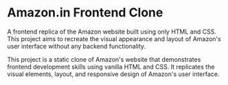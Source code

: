 # Amazon.in Frontend Clone

A frontend replica of the Amazon website built using only HTML and CSS. This project aims to recreate the visual appearance and layout of Amazon's user interface without any backend functionality.


This project is a static clone of Amazon's website that demonstrates frontend development skills using vanilla HTML and CSS. It replicates the visual elements, layout, and responsive design of Amazon's user interface.
